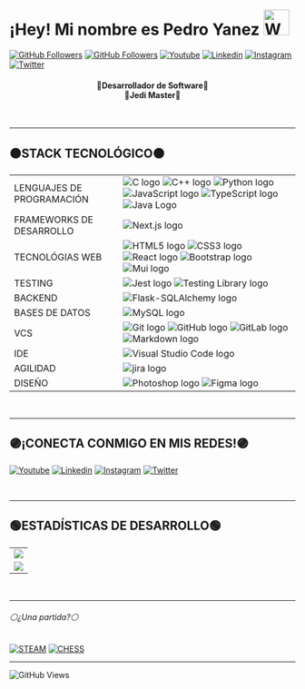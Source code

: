 <!-- Titulo  -->
<h1>¡Hey! Mi nombre es Pedro Yanez
  <img src="https://raw.githubusercontent.com/nixin72/nixin72/master/wave.gif"
          alt="Waving hand animated gif"
          height="45"
          width="45" />
</h1>

  [![GitHub Followers](https://img.shields.io/github/followers/wotanCode?style=social)](https://github.com/wotanCode)
  [![GitHub Followers](https://img.shields.io/github/stars/wotanCode?style=social)](https://github.com/wotanCode)
  [![Youtube](https://img.shields.io/badge/Youtube-FF0000?&logo=Youtube&logoColor=white&labelColor=101010)](https://www.youtube.com/channel/UCwISu2hFg7EpOIZ8aV7iS6g)
  [![Linkedin](https://img.shields.io/badge/Linkedin-00d8fd?&logo=linkedin&logoColor=white&labelColor=101010)](https://www.linkedin.com/in/pedro-yanez/)
  [![Instagram](https://img.shields.io/badge/Instagram-E4405F?&logo=instagram&logoColor=white&labelColor=101010)](https://www.instagram.com/pedroelhumano/?theme=dark)
  [![Twitter](https://img.shields.io/badge/Twitter-1DA1F2?&logo=twitter&logoColor=white&labelColor=101010)](https://www.twitter.com/pedroelhumano)
<br>

<!-- Descripción-->
<h4 align="center">
  🔴Desarrollador de Software🔴<br>
  🔵Jedi Master🔵
</h4>

<!-- Seccion de tecnologias -->
<br>
<hr/>

## 🟠STACK TECNOLÓGICO🟠

<table align="center">
  <tr>
    <td>LENGUAJES DE PROGRAMACIÓN</td>
    <td>
      <img src="https://img.shields.io/badge/-C-A8B9CC?style=for-the-badge&labelColor=101010&logo=C" alt="C logo">
      <img src="https://img.shields.io/badge/-C++-00599C?style=for-the-badge&labelColor=101010&logo=Cplusplus" alt="C++ logo">
      <img src="https://img.shields.io/badge/-Python-3776AB?style=for-the-badge&labelColor=101010&logo=python" alt="Python logo">
      <img src="https://img.shields.io/badge/-JavaScript-F7DF1E?style=for-the-badge&labelColor=101010&logo=javascript" alt="JavaScript logo">
      <img src="https://img.shields.io/badge/-TypeScript-3178C6?style=for-the-badge&labelColor=101010&logo=typescript" alt="TypeScript logo">
      <img src="https://img.shields.io/badge/-Java-007396?style=for-the-badge&labelColor=101010&logo=java" alt="Java Logo">
    </td>
  </tr>
  <tr>
    <td>FRAMEWORKS DE DESARROLLO</td>
    <td>
      <img src="https://img.shields.io/badge/-Next.Js-000000?style=for-the-badge&labelColor=101010&logo=Next.js" alt="Next.js logo">
    </td>
  </tr>
  <tr>
    <td>TECNOLÓGIAS WEB</td>
    <td>
      <img src="https://img.shields.io/badge/-HTML5-E34F26?style=for-the-badge&labelColor=101010&logo=html5" alt="HTML5 logo">
      <img src="https://img.shields.io/badge/-CSS3-1572B6?style=for-the-badge&labelColor=101010&logo=CSS3" alt="CSS3 logo">
      <img src="https://img.shields.io/badge/-React-61DAFB?style=for-the-badge&labelColor=101010&logo=react" alt="React logo">
      <img src="https://img.shields.io/badge/-Bootstrap-7952B3?style=for-the-badge&labelColor=101010&logo=Bootstrap" alt="Bootstrap logo">
      <img src="https://img.shields.io/badge/-Mui-0081CB?style=for-the-badge&labelColor=101010&logo=Mui" alt="Mui logo">
    </td>
  </tr>
  <tr>
    <td>TESTING</td>
    <td>
      <img src="https://img.shields.io/badge/-Jest-C21325?style=for-the-badge&labelColor=101010&logo=Jest" alt="Jest logo">
      <img src="https://img.shields.io/badge/-Testing%20Library-E33332?style=for-the-badge&labelColor=101010&logo=testingLibrary" alt="Testing Library logo">
    </td>
  </tr>
<tr>
  <td>BACKEND</td>
  <td>
    <img src="https://img.shields.io/badge/-FlaskSQLAlchemy-0A1A2F?style=for-the-badge&labelColor=101010&logo=Flask&logoColor=00d8fd" alt="Flask-SQLAlchemy logo">
  </td>
</tr>
<tr>
  <td>BASES DE DATOS</td>
  <td>
    <img src="https://img.shields.io/badge/-MySQL-4479A1?style=for-the-badge&labelColor=101010&logo=mysql&logoColor=00d8fd" alt="MySQL logo">
  </td>
</tr>
<tr>
  <td>VCS</td>
  <td>
    <img src="https://img.shields.io/badge/-Git-F05032?style=for-the-badge&labelColor=101010&logo=git" alt="Git logo">
    <img src="https://img.shields.io/badge/-GitHub-181717?style=for-the-badge&labelColor=101010&logo=github" alt="GitHub logo">
    <img src="https://img.shields.io/badge/-GitLab-FCA121?style=for-the-badge&labelColor=101010&logo=Gitlab" alt="GitLab logo">
    <img src="https://img.shields.io/badge/-Markdown-000000?style=for-the-badge&labelColor=101010&logo=markdown" alt="Markdown logo">
  </td>
</tr>
<tr>
  <td>IDE</td>
  <td>
    <img src="https://img.shields.io/badge/-Visual%20Studio%20Code-007ACC?style=for-the-badge&labelColor=101010&logo=visual-studio-code&logoColor=007ACC" alt="Visual Studio Code logo">
  </td>
</tr>
<tr>
  <td>AGILIDAD</td>
  <td>
    <img src="https://img.shields.io/badge/-jira-0052CC?style=for-the-badge&labelColor=101010&logo=jira" alt="jira logo">
  </td>
</tr>
<tr>
  <td>DISEÑO</td>
  <td>
    <img src="https://img.shields.io/badge/-Photoshop-31A8FF?style=for-the-badge&labelColor=101010&logo=adobephotoshop" alt="Photoshop logo">
    <img src="https://img.shields.io/badge/-Figma-F24E1E?style=for-the-badge&labelColor=101010&logo=Figma" alt="Figma logo">
  </td>
</tr>
</table>

<!-- Redes sociales -->
<br>
<hr/>

## 🟣¡CONECTA CONMIGO EN MIS REDES!🟣

  [![Youtube](https://img.shields.io/badge/Youtube-FF0000?style=for-the-badge&logo=Youtube&logoColor=white&labelColor=101010)](https://www.youtube.com/channel/UCwISu2hFg7EpOIZ8aV7iS6g)
  [![Linkedin](https://img.shields.io/badge/Linkedin-00d8fd?style=for-the-badge&logo=linkedin&logoColor=white&labelColor=101010)](https://www.linkedin.com/in/pedro-yanez/)
  [![Instagram](https://img.shields.io/badge/Instagram-E4405F?style=for-the-badge&logo=instagram&logoColor=white&labelColor=101010)](https://www.instagram.com/pedroelhumano/?theme=dark)
  [![Twitter](https://img.shields.io/badge/Twitter-1DA1F2?style=for-the-badge&logo=twitter&logoColor=white&labelColor=101010)](https://www.twitter.com/pedroelhumano)

<!-- Estadisticas -->
<br>
<hr/>

<h2>🟢ESTADÍSTICAS DE DESARROLLO🟢</h2>

<table align="center">
  <tr>
    <td align="center">
      <img src="https://github-readme-stats.vercel.app/api/top-langs/?username=wotanCode&langs_count=10&hide_border=true&layout=compact&theme=github_dark"/>
    </td>
  </tr>
  <tr>
    <td align="center">
      <img src="https://github-readme-stats.vercel.app/api?username=wotanCode&hide_border=true&show_icons=true&theme=github_dark"/>
    </td>
  </tr>
</table>


<!-- Jugamos? -->
<br>
<hr/>

###### ⚪¿Una partida?⚪
[![STEAM](https://img.shields.io/badge/-STEAM-171A21?style=flat-square&logo=steam&labelColor=101010)](https://steamcommunity.com/id/idzenc)
[![CHESS](https://img.shields.io/badge/-CHESS.COM-6C9E3F?style=flat-square&logo=Lichess&labelColor=101010)](https://www.chess.com/member/caballerodeplata)

<!-- Visitas al perfil-->
<hr/>

![GitHub Views](https://komarev.com/ghpvc/?username=wotanCode&style=for-the-badge&color=red&label=Total%20de%20visitas%20al%20perfil)
